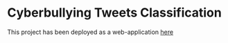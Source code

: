 # Cyberbullying Tweets Classification

This project has been deployed as a web-application [here](https://cyberbullying-tweet-detection.herokuapp.com/)

